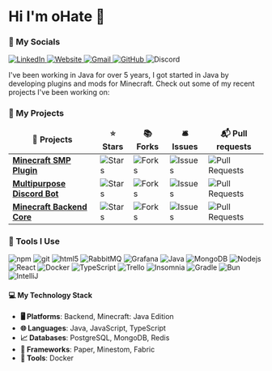 # Hi I'm oHate 👋
### 📱 My Socials

<p>
  <a href="https://www.linkedin.com/in/collinistevens/">
    <img alt="LinkedIn" src="https://img.shields.io/badge/-collinistevens-blue?style=flat&logo=linkedin&logoColor=white" />
  </a>
  <a href="https://ohate.dev/">
    <img alt="Website" src="https://img.shields.io/badge/-ohate.dev-47CCCC?style=flat&logo=google-chrome&logoColor=white" />
  </a>
  <a href="mailto:collin.i.stevens@gmail.com">
    <img alt="Gmail" src="https://img.shields.io/badge/-collin.i.stevens-c14438?style=flat&logo=gmail&logoColor=white" />
  </a>
  <a href="https://github.com/oHate">
    <img alt="GitHub" src="https://img.shields.io/badge/-@oHate-24292e?style=flat&logo=github&logoColor=white" />
  </a>
  <img alt="Discord" src="https://img.shields.io/badge/-@oHate-5865F2?style=flat&logo=discord&logoColor=white" />
</p>

I've been working in Java for over 5 years, I got started in Java by developing plugins and mods for Minecraft. Check out some of my recent projects I've been working on:

### 📁 My Projects

<table>
  <thead align="center">
    <tr border: none;>
      <td><b>📁 Projects</b></td>
      <td><b>⭐ Stars</b></td>
      <td><b>📚 Forks</b></td>
      <td><b>🛎 Issues</b></td>
      <td><b>📬 Pull requests</b></td>
    </tr>
  </thead>
  <tbody>
    <tr>
      <td><a href="https://github.com/oHate/SurvivalMultiplayer"><b>Minecraft SMP Plugin</b></a></td>
      <td><img alt="Stars" src="https://img.shields.io/github/stars/oHate/SurvivalMultiplayer?style=flat-square&labelColor=343b41"/></td>
      <td><img alt="Forks" src="https://img.shields.io/github/forks/oHate/SurvivalMultiplayer?style=flat-square&labelColor=343b41"/></td>
      <td><img alt="Issues" src="https://img.shields.io/github/issues/oHate/SurvivalMultiplayer?style=flat-square&labelColor=343b41"/></td>
      <td><img alt="Pull Requests" src="https://img.shields.io/github/issues-pr/oHate/SurvivalMultiplayer?style=flat-square&labelColor=343b41"/></td>
    </tr>
    <tr>
      <td><a href="https://github.com/oHate/Vanguard"><b>Multipurpose Discord Bot</b></a></td>
      <td><img alt="Stars" src="https://img.shields.io/github/stars/oHate/Vanguard?style=flat-square&labelColor=343b41"/></td>
      <td><img alt="Forks" src="https://img.shields.io/github/forks/oHate/Vanguard?style=flat-square&labelColor=343b41"/></td>
      <td><img alt="Issues" src="https://img.shields.io/github/issues/oHate/Vanguard?style=flat-square&labelColor=343b41"/></td>
      <td><img alt="Pull Requests" src="https://img.shields.io/github/issues-pr/oHate/Vanguard?style=flat-square&labelColor=343b41"/></td>
    </tr>
    <tr>
      <td><a href="https://github.com/oHate/Lime"><b>Minecraft Backend Core</b></a></td>
      <td><img alt="Stars" src="https://img.shields.io/github/stars/oHate/Lime?style=flat-square&labelColor=343b41"/></td>
      <td><img alt="Forks" src="https://img.shields.io/github/forks/oHate/Lime?style=flat-square&labelColor=343b41"/></td>
      <td><img alt="Issues" src="https://img.shields.io/github/issues/oHate/Lime?style=flat-square&labelColor=343b41"/></td>
      <td><img alt="Pull Requests" src="https://img.shields.io/github/issues-pr/oHate/Lime?style=flat-square&labelColor=343b41"/></td>
    </tr>
  </tbody>
</table>

### 🔧 Tools I Use

<p>
  <img alt="npm" src="https://img.shields.io/badge/-NPM-CB3837?style=flat-square&logo=npm&logoColor=white" />
  <img alt="git" src="https://img.shields.io/badge/-Git-F05032?style=flat-square&logo=git&logoColor=white" />
  <img alt="html5" src="https://img.shields.io/badge/-HTML5-E34F26?style=flat-square&logo=html5&logoColor=white" />
  <img alt="RabbitMQ" src="https://img.shields.io/badge/Rabbitmq-FF6600?style=flat-square&logo=rabbitmq&logoColor=white" />
  <img alt="Grafana" src="https://img.shields.io/badge/Grafana-%23F46800.svg?style=flat-square&logo=grafana&logoColor=white" />
  <img alt="Java" src="https://img.shields.io/badge/java-%23ED8B00.svg?style=flat-square&logo=openjdk&logoColor=white" />
  <img alt="MongoDB" src="https://img.shields.io/badge/-MongoDB-13aa52?style=flat-square&logo=mongodb&logoColor=white" />
  <img alt="Nodejs" src="https://img.shields.io/badge/-Nodejs-43853d?style=flat-square&logo=Node.js&logoColor=white" />
  <img alt="React" src="https://img.shields.io/badge/-React-45b8d8?style=flat-square&logo=react&logoColor=white" />
  <img alt="Docker" src="https://img.shields.io/badge/-Docker-46a2f1?style=flat-square&logo=docker&logoColor=white" />
  <img alt="TypeScript" src="https://img.shields.io/badge/-TypeScript-007ACC?style=flat-square&logo=typescript&logoColor=white" />
  <img alt="Trello" src="https://img.shields.io/badge/Trello-%23026AA7.svg?style=flat-square&logo=Trello&logoColor=white" />
  <img alt="Insomnia" src="https://img.shields.io/badge/-Insomnia-5849BE?style=flat-square&logo=insomnia&logoColor=white" />
  <img alt="Gradle" src="https://img.shields.io/badge/Gradle-02303A.svg?style=flat-square&logo=Gradle&logoColor=white" />
  <img alt="Bun" src="https://img.shields.io/badge/Bun-%23000000.svg?flat-square&logo=bun&logoColor=white" />
  <img alt="IntelliJ" src="https://img.shields.io/badge/IntelliJIDEA-000000.svg?style=flat-square&logo=intellij-idea&logoColor=white" />
</p>

#### 💻 My Technology Stack

- **🖥️ Platforms**: Backend, Minecraft: Java Edition
- **🌐 Languages**:️ Java, JavaScript, TypeScript
- **📈 Databases**: PostgreSQL, MongoDB, Redis
- **📔 Frameworks**: Paper, Minestom, Fabric
- **🔧 Tools**: Docker
